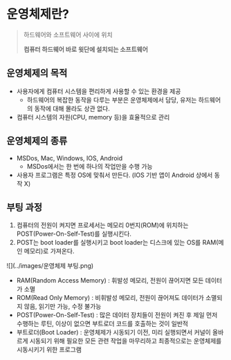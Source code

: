 # 운영체제란?

> 하드웨어와 소프트웨어 사이에 위치
> 
> __컴퓨터 하드웨어 바로 윗단에 설치되는 소프트웨어__


## 운영체제의 목적
- 사용자에게 컴퓨터 시스템을 편리하게 사용할 수 있는 환경을 제공
  - 하드웨어의 복잡한 동작을 다루는 부분은 운영체제에서 담당, 유저는 하드웨어의 동작에 대해 몰라도 상관 없다.
- 컴퓨터 시스템의 자원(CPU, memory 등)을 효율적으로 관리


## 운영체제의 종류
- MSDos, Mac, Windows, IOS, Android
  - MSDos에서는 한 번에 하나의 작업만을 수행 가능
- 사용자 프로그램은 특정 OS에 맞춰서 만든다. (IOS 기반 앱이 Android 상에서 동작 X)


## 부팅 과정
1. 컴퓨터의 전원이 켜지면 프로세서는 메모리 0번지(ROM)에 위치하는 POST(Power-On-Self-Test)를 실행시킨다.
2. POST는 boot loader를 실행시키고 boot loader는 디스크에 있는 OS를 RAM(메인 메모리)로 가져온다.

![](../images/운영체제 부팅.png)

- RAM(Random Access Memory) : 휘발성 메모리, 전원이 끊어지면 모든 데이터가 소멸
- ROM(Read Only Memory) : 비휘발성 메모리, 전원이 끊어져도 데이터가 소멸되지 않음, 읽기만 가능, 수정 불가능
- POST(Power-On-Self-Test) : 많은 데이터 장치들이 전원이 켜진 후 제일 먼저 수행하는 루틴, 이상이 없으면 부트로더 코드를 호출하는 것이 일반적
- 부트로더(Boot Loader) : 운영체제가 시동되기 이전, 미리 실행되면서 커널이 올바르게 시동되기 위해 필요한 모든 관련 작업을 마무리하고 최종적으로는 운영체제를 시동시키기 위한 프로그램

